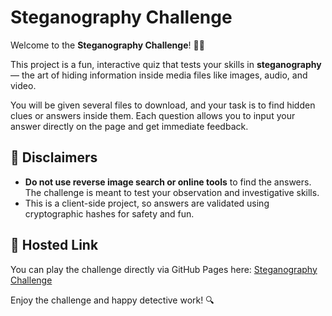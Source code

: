 # Steganography Challenge

Welcome to the **Steganography Challenge**! 🕵️‍♂️

This project is a fun, interactive quiz that tests your skills in **steganography** — the art of hiding information inside media files like images, audio, and video.

You will be given several files to download, and your task is to find hidden clues or answers inside them. Each question allows you to input your answer directly on the page and get immediate feedback.

## 🚨 Disclaimers
- **Do not use reverse image search or online tools** to find the answers. The challenge is meant to test your observation and investigative skills.
- This is a client-side project, so answers are validated using cryptographic hashes for safety and fun.

## 🔗 Hosted Link
You can play the challenge directly via GitHub Pages here: [Steganography Challenge](https://Baburao2342.github.io/Stego/)

Enjoy the challenge and happy detective work! 🔍

